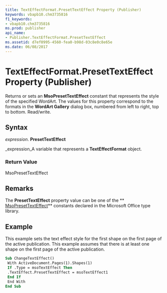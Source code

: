 ```yaml
---
title: TextEffectFormat.PresetTextEffect Property (Publisher)
keywords: vbapb10.chm3735816
f1_keywords:
- vbapb10.chm3735816
ms.prod: publisher
api_name:
- Publisher.TextEffectFormat.PresetTextEffect
ms.assetid: d7ef0995-4560-fea0-b98d-03c8e0c8e65e
ms.date: 06/08/2017
---
```



# TextEffectFormat.PresetTextEffect Property (Publisher)

Returns or sets an **MsoPresetTextEffect** constant that represents the style of the specified WordArt. The values for this property correspond to the formats in the **WordArt Gallery** dialog box, numbered from left to right, top to bottom. Read/write.


## Syntax

 _expression_. **PresetTextEffect**

 _expression_A variable that represents a **TextEffectFormat** object.


### Return Value

MsoPresetTextEffect


## Remarks

The **PresetTextEffect** property value can be one of the ** [MsoPresetTextEffect](http://msdn.microsoft.com/library/56a7008d-ce2c-f127-56de-851cb8fef44f%28Office.15%29.aspx)** constants declared in the Microsoft Office type library.


## Example

This example sets the text effect style for the first shape on the first page of the active publication. This example assumes that there is at least one shape on the first page of the active publication.


```vb
Sub ChangeTextEffect() 
 With ActiveDocument.Pages(1).Shapes(1) 
 If .Type = msoTextEffect Then 
 .TextEffect.PresetTextEffect = msoTextEffect1 
 End If 
 End With 
End Sub
```


